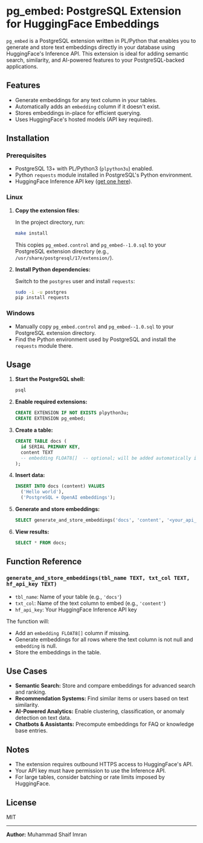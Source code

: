 # pg_embed: PostgreSQL Extension for HuggingFace Embeddings

`pg_embed` is a PostgreSQL extension written in PL/Python that enables you to generate and store text embeddings directly in your database using HuggingFace's Inference API. This extension is ideal for adding semantic search, similarity, and AI-powered features to your PostgreSQL-backed applications.

## Features

- Generate embeddings for any text column in your tables.
- Automatically adds an `embedding` column if it doesn't exist.
- Stores embeddings in-place for efficient querying.
- Uses HuggingFace's hosted models (API key required).

## Installation

### Prerequisites

- PostgreSQL 13+ with PL/Python3 (`plpython3u`) enabled.
- Python `requests` module installed in PostgreSQL's Python environment.
- HuggingFace Inference API key ([get one here](https://huggingface.co/settings/tokens)).

### Linux

1. **Copy the extension files:**

   In the project directory, run:
   ```sh
   make install
   ```
   This copies `pg_embed.control` and `pg_embed--1.0.sql` to your PostgreSQL extension directory (e.g., `/usr/share/postgresql/17/extension/`).

2. **Install Python dependencies:**

   Switch to the `postgres` user and install `requests`:
   ```sh
   sudo -i -u postgres
   pip install requests
   ```

### Windows

- Manually copy `pg_embed.control` and `pg_embed--1.0.sql` to your PostgreSQL extension directory.
- Find the Python environment used by PostgreSQL and install the `requests` module there.

## Usage

1. **Start the PostgreSQL shell:**
   ```sh
   psql
   ```

2. **Enable required extensions:**
   ```sql
   CREATE EXTENSION IF NOT EXISTS plpython3u;
   CREATE EXTENSION pg_embed;
   ```

3. **Create a table:**
   ```sql
   CREATE TABLE docs (
     id SERIAL PRIMARY KEY,
     content TEXT
     -- embedding FLOAT8[]  -- optional; will be added automatically if missing
   );
   ```

4. **Insert data:**
   ```sql
   INSERT INTO docs (content) VALUES
     ('Hello world'),
     ('PostgreSQL + OpenAI embeddings');
   ```

5. **Generate and store embeddings:**
   ```sql
   SELECT generate_and_store_embeddings('docs', 'content', '<your_api_key>');
   ```

6. **View results:**
   ```sql
   SELECT * FROM docs;
   ```

## Function Reference

### `generate_and_store_embeddings(tbl_name TEXT, txt_col TEXT, hf_api_key TEXT)`

- `tbl_name`: Name of your table (e.g., `'docs'`)
- `txt_col`: Name of the text column to embed (e.g., `'content'`)
- `hf_api_key`: Your HuggingFace Inference API key

The function will:
- Add an `embedding FLOAT8[]` column if missing.
- Generate embeddings for all rows where the text column is not null and `embedding` is null.
- Store the embeddings in the table.

## Use Cases

- **Semantic Search:** Store and compare embeddings for advanced search and ranking.
- **Recommendation Systems:** Find similar items or users based on text similarity.
- **AI-Powered Analytics:** Enable clustering, classification, or anomaly detection on text data.
- **Chatbots & Assistants:** Precompute embeddings for FAQ or knowledge base entries.

## Notes

- The extension requires outbound HTTPS access to HuggingFace's API.
- Your API key must have permission to use the Inference API.
- For large tables, consider batching or rate limits imposed by HuggingFace.

## License

MIT

---

**Author:** Muhammad Shaif Imran